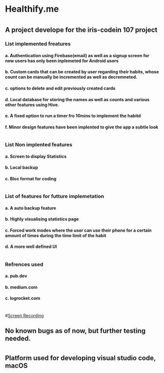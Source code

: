 # Healthify.me
#
## A project develope for the iris-codein 107 project
### List implemented freatures
#### a. Authentication using Firebase(email) as well as a signup screen for new users has only been inplemeted for Android users
#### b. Custom cards that can be created by user regarding their habits, whose count can be manually be incremented as well as decremneted.
#### c. options to delete and edit previously created cards
#### d. Local database for storing the names as well as counts and various other features using Hive.
#### e. A fixed option to run a timer fro 10mins to implement the habitd
#### f. Minor design features have been implented to give the app a subtle look
#
#
### List Non implented features
#### a. Screen to display Statistics
#### b. Local backup
#### c. Bloc format for coding
#
#
### List of features  for futture implemetation
#### a. A auto backup feature
#### b. Highly visualising statistics page
#### c. Forced work modes where the user can use their phone for a certain amount of times during the time limit of the habit
#### d. A more well defined UI
#
### Refrences used 
#### a. pub.dev
#### b. medium.com
#### c. logrocket.com
#
#<a href="[https://www.google.com/](https://drive.google.com/drive/folders/1x5galaEA6BZZh_ECiFgQaNRTOJIOiQrV?usp=sharing)" target="_blank">Screen Recording</a>
## No known bugs  as of now, but further testing needed.
#
## Platform used for developing visual studio code, macOS

